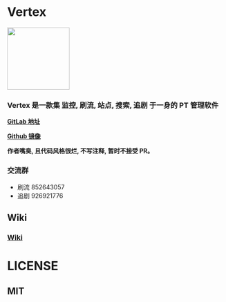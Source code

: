 # Vertex
<div style="width: 100%">
  <img src="https://pic.lswl.in/images/2022/01/26/3d128357f09b4d44c40d5596506d1d1f.png" style="width: 144px; margin: 0 auto;"></img>
</div>

### Vertex 是一款集 监控, 刷流, 站点, 搜索, 追剧 于一身的 PT 管理软件
**[GitLab 地址](https://gitlab.lswl.in/lswl/vertex)**

**[Github 镜像](https://github.com/l-s-w-l/Vertex)**

**作者嘴臭, 且代码风格很烂, 不写注释, 暂时不接受 PR。**

### 交流群
* 刷流 852643057
* 追剧 926921776

## Wiki
### [Wiki](https://wiki.vertex.icu)

# LICENSE
## MIT